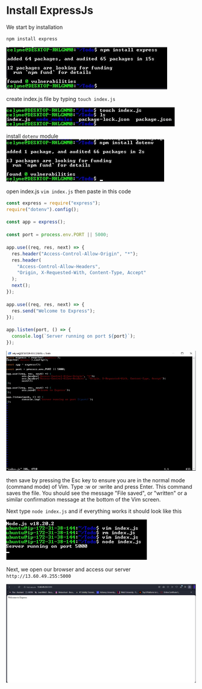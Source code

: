# Install ExpressJs

We start by installation

```powershell
npm install express
```

![image](image/express.jpg)

create index.js file by typing `touch index.js`

![image](image/touch.jpg)

install `dotenv` module
![image](image/dot.jpg)

open index.js `vim index.js` then paste in this code

```javascript
const express = require("express");
require("dotenv").config();

const app = express();

const port = process.env.PORT || 5000;

app.use((req, res, next) => {
  res.header("Access-Control-Allow-Origin", "*");
  res.header(
    "Access-Control-Allow-Headers",
    "Origin, X-Requested-With, Content-Type, Accept"
  );
  next();
});

app.use((req, res, next) => {
  res.send("Welcome to Express");
});

app.listen(port, () => {
  console.log(`Server running on port ${port}`);
});
```

![image](image/vim.jpg)

then save by pressing the Esc key to ensure you are in the normal mode (command mode) of Vim.
Type :w or :write and press Enter. This command saves the file.
You should see the message "File saved", or "written" or a similar confirmation message at the bottom of the Vim screen.

Next type `node index.js` and if everything works it should look like this

![image](image/run.jpg)

Next, we open our browser and access our server
`http://13.60.49.255:5000`

![image](image/we.jpg)

